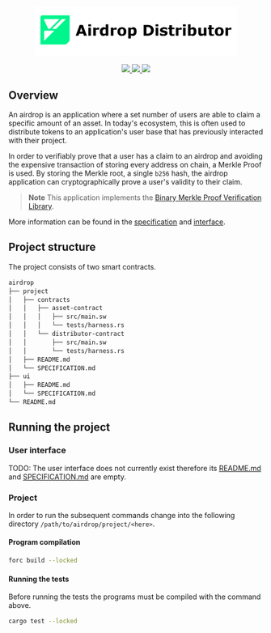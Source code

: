 <p align="center">
    <picture>
        <source media="(prefers-color-scheme: dark)" srcset=".docs/airdrop-distributor_dark.png">
        <img alt="airdrop-distributor logo" width="400px" src=".docs/airdrop-distributor_light.png">
    </picture>
</p>

<p align="center">
    <a href="https://crates.io/crates/forc/0.38.0" alt="forc">
        <img src="https://img.shields.io/badge/forc-v0.38.0-orange" />
    </a>
    <a href="https://crates.io/crates/fuel-core/0.17.11" alt="fuel-core">
        <img src="https://img.shields.io/badge/fuel--core-v0.17.11-yellow" />
    </a>
    <a href="https://crates.io/crates/fuels/0.41.0" alt="forc">
        <img src="https://img.shields.io/badge/fuels-v0.41.0-blue" />
    </a>
</p>

## Overview

An airdrop is an application where a set number of users are able to claim a specific amount of an asset. In today's ecosystem, this is often used to distribute tokens to an application's user base that has previously interacted with their project.

In order to verifiably prove that a user has a claim to an airdrop and avoiding the expensive transaction of storing every address on chain, a Merkle Proof is used. By storing the Merkle root, a single `b256` hash, the airdrop application can cryptographically prove a user's validity to their claim.

> **Note** This application implements the [Binary Merkle Proof Verification Library](https://github.com/FuelLabs/sway-libs/tree/master/sway_libs/src/merkle_proof).

More information can be found in the [specification](./project/SPECIFICATION.md) and [interface](./project/contracts/distributor-contract/src/interface.sw).

## Project structure

The project consists of two smart contracts.

<!--Only show most important files e.g. script to run, build etc.-->

```sh
airdrop
├── project
│   ├── contracts
│   │   ├── asset-contract
│   │   │   ├── src/main.sw
│   │   │   └── tests/harness.rs
│   │   └── distributor-contract
│   │       ├── src/main.sw
│   │       └── tests/harness.rs
│   ├── README.md
│   └── SPECIFICATION.md
├── ui
│   ├── README.md
│   └── SPECIFICATION.md
└── README.md
```

## Running the project

### User interface

TODO: The user interface does not currently exist therefore its [README.md](ui/README.md) and [SPECIFICATION.md](ui/SPECIFICATION.md) are empty.

### Project

In order to run the subsequent commands change into the following directory `/path/to/airdrop/project/<here>`.

#### Program compilation

```bash
forc build --locked
```

#### Running the tests

Before running the tests the programs must be compiled with the command above.

```bash
cargo test --locked
```
